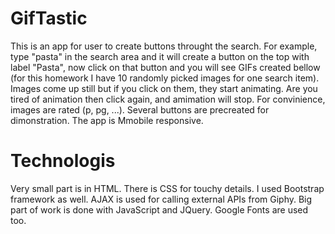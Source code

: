 # GifTastic
This is an app for user to create buttons throught the search.
For example, type "pasta" in the search area and it will create a button on the top with label "Pasta", now click on that button and you will see GIFs created bellow (for this homework I have 10 randomly picked images for one search item).
Images come up still but if you click on them, they start animating. Are you tired of animation then click again, and amimation will stop.
For convinience, images are rated (p, pg, ...).
Several buttons are precreated for dimonstration. The app is Mmobile responsive.

# Technologis
Very small part is in HTML. There is CSS for touchy details. I used Bootstrap framework as well. AJAX is used for calling external APIs from Giphy. Big part of work is done with JavaScript and JQuery. Google Fonts are used too. 


